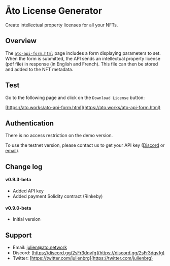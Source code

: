 # Āto License Generator

Create intellectual property licenses for all your NFTs. 

## Overview

The [`ato-api-form.html`](https://github.com/ATO-nft/api-docs/blob/main/ato-api-form.html) page includes a form displaying parameters to set. When the form is submitted, the API sends an intellectual property license (pdf file) in response (in English and French). This file can then be stored and added to the NFT metadata. 

## Test

Go to the following page and click on the `Download License` button:

[https://ato.works/ato-api-form.html](https://ato.works/ato-api-form.html)

## Authentication

There is no access restriction on the demo version.

To use the testnet version, please contact us to get your API key ([Discord](https://discord.gg/2sFr3dqvfg) or [email](mailto:julien@ato.network)).

## Change log

#### v0.9.3-beta

- Added API key
- Added payment Solidity contract (Rinkeby)

#### v0.9.0-beta 

- Initial version

## Support

- Email: [julien@ato.network](mailto:julien@ato.network)
- Discord: [https://discord.gg/2sFr3dqvfg](https://discord.gg/2sFr3dqvfg)
- Twitter: [https://twitter.com/julienbrg](https://twitter.com/julienbrg)

